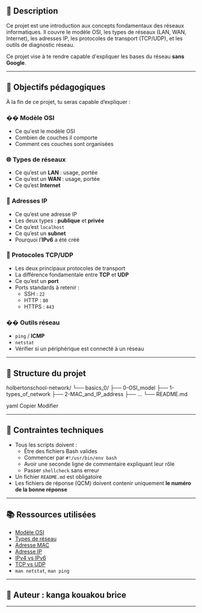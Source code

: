 ## 📘 Description

Ce projet est une introduction aux concepts fondamentaux des réseaux informatiques. Il couvre le modèle OSI, les types de réseaux (LAN, WAN, Internet), les adresses IP, les protocoles de transport (TCP/UDP), et les outils de diagnostic réseau.

Ce projet vise à te rendre capable d'expliquer les bases du réseau **sans Google**.

---

## 🎯 Objectifs pédagogiques

À la fin de ce projet, tu seras capable d’expliquer :

### �� Modèle OSI
- Ce qu'est le modèle OSI
- Combien de couches il comporte
- Comment ces couches sont organisées

### 🌐 Types de réseaux
- Ce qu’est un **LAN** : usage, portée
- Ce qu’est un **WAN** : usage, portée
- Ce qu’est **Internet**

### 🧾 Adresses IP
- Ce qu’est une adresse IP
- Les deux types : **publique** et **privée**
- Ce qu’est `localhost`
- Ce qu’est un **subnet**
- Pourquoi l’**IPv6** a été créé

### 🔄 Protocoles TCP/UDP
- Les deux principaux protocoles de transport
- La différence fondamentale entre **TCP** et **UDP**
- Ce qu’est un **port**
- Ports standards à retenir :
  - SSH : `22`
  - HTTP : `80`
  - HTTPS : `443`

### �� Outils réseau
- `ping` / **ICMP**
- `netstat`
- Vérifier si un périphérique est connecté à un réseau

---

## 📁 Structure du projet

holbertonschool-network/
└── basics_0/
├── 0-OSI_model
├── 1-types_of_network
├── 2-MAC_and_IP_address
├── ...
└── README.md

yaml
Copier
Modifier

---

## 🧪 Contraintes techniques

- Tous les scripts doivent :
  - Être des fichiers Bash valides
  - Commencer par `#!/usr/bin/env bash`
  - Avoir une seconde ligne de commentaire expliquant leur rôle
  - Passer `shellcheck` sans erreur
- Un fichier `README.md` est obligatoire
- Les fichiers de réponse (QCM) doivent contenir uniquement **le numéro de la bonne réponse**

---

## 📚 Ressources utilisées

- [Modèle OSI](https://en.wikipedia.org/wiki/OSI_model)
- [Types de réseau](https://www.techtarget.com/searchnetworking/definition/network)
- [Adresse MAC](https://en.wikipedia.org/wiki/MAC_address)
- [Adresse IP](https://en.wikipedia.org/wiki/IP_address)
- [IPv4 vs IPv6](https://www.cloudflare.com/learning/ddos/glossary/internet-protocol/)
- [TCP vs UDP](https://www.geeksforgeeks.org/difference-between-tcp-and-udp/)
- `man netstat`, `man ping`

---

## 👤 Auteur : kanga kouakou brice



---
